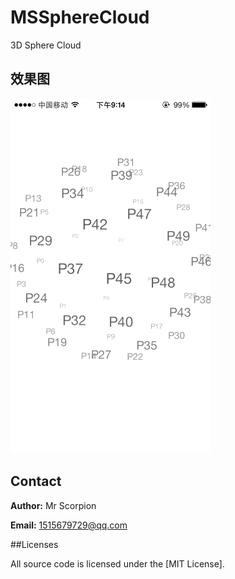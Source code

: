 # MSSphereCloud
3D Sphere Cloud

## 效果图

![](SCREENSHOT.gif)

## Contact

**Author:** Mr Scorpion

**Email:** 1515679729@qq.com

##Licenses

All source code is licensed under the [MIT License].

